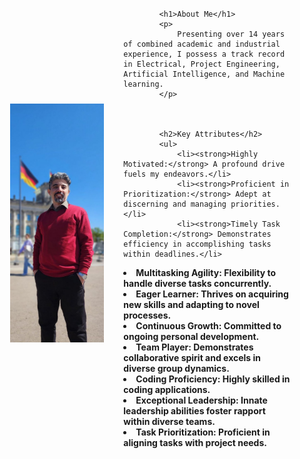 
<html>
<head>
    <title>Your Personal Web Page</title>
</head>
<body>
    <div style="display: flex; align-items: center; padding: 25px;">
        <div style="flex: 1;padding-right: 25px;">
            <img src="/assets/Parliman.jpg" alt="Your Image" style="max-width: 110%;">
        </div>
        <div style="flex: 2; padding-left: 20px;">



            
            <h1>About Me</h1>
            <p>
                Presenting over 14 years of combined academic and industrial experience, I possess a track record in Electrical, Project Engineering, Artificial Intelligence, and Machine learning. 
            </p>
            
         
            
            <h2>Key Attributes</h2>
            <ul>
                <li><strong>Highly Motivated:</strong> A profound drive fuels my endeavors.</li>
                <li><strong>Proficient in Prioritization:</strong> Adept at discerning and managing priorities.</li>
                <li><strong>Timely Task Completion:</strong> Demonstrates efficiency in accomplishing tasks within deadlines.</li>

<li><strong>Multitasking Agility: Flexibility to handle diverse tasks concurrently.
<li><strong>Eager Learner: Thrives on acquiring new skills and adapting to novel processes.
<li><strong>Continuous Growth: Committed to ongoing personal development.
<li><strong>Team Player: Demonstrates collaborative spirit and excels in diverse group dynamics.
<li><strong>Coding Proficiency: Highly skilled in coding applications.
<li><strong>Exceptional Leadership: Innate leadership abilities foster rapport within diverse teams.
<li><strong>Task Prioritization: Proficient in aligning tasks with project needs.




